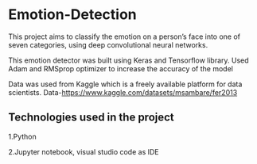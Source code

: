 # Emotion-Detection

This project aims to classify the emotion on a person’s face into 
one of seven categories, using deep convolutional neural 
networks.

This emotion detector was built using Keras and 
Tensorflow library.
Used Adam and RMSprop optimizer to increase the 
accuracy of the model

Data was used from Kaggle which is a freely available platform for data scientists.
Data-https://www.kaggle.com/datasets/msambare/fer2013

## Technologies used in the project
1.Python

2.Jupyter notebook, visual studio code as IDE
